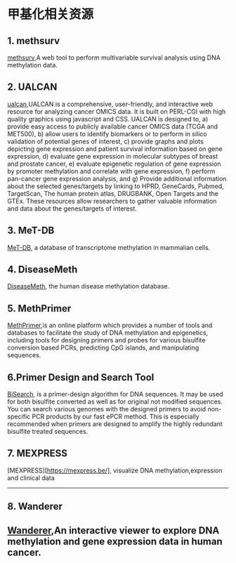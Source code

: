# **甲基化相关资源**  

## **1. methsurv**
[methsurv](https://biit.cs.ut.ee/methsurv/),A web tool to perform multivariable survival analysis using DNA methylation data.  

## **2. UALCAN**
[ualcan](http://ualcan.path.uab.edu/),UALCAN is a comprehensive, user-friendly, and interactive web resource for analyzing cancer OMICS data. It is built on PERL-CGI with high quality graphics using javascript and CSS. UALCAN is designed to, a) provide easy access to publicly available cancer OMICS data (TCGA and MET500), b) allow users to identify biomarkers or to perform in silico validation of potential genes of interest, c) provide graphs and plots depicting gene expression and patient survival information based on gene expression, d) evaluate gene expression in molecular subtypes of breast and prostate cancer, e) evaluate epigenetic regulation of gene expression by promoter methylation and correlate with gene expression, f) perform pan-cancer gene expression analysis, and g) Provide additional information about the selected genes/targets by linking to HPRD, GeneCards, Pubmed, TargetScan, The human protein atlas, DRUGBANK, Open Targets and the GTEx. These resources allow researchers to gather valuable information and data about the genes/targets of interest.  

## **3. MeT-DB**  
[MeT-DB](http://compgenomics.utsa.edu/methylation/), a database of transcriptome methylation in mammalian cells.  

## **4. DiseaseMeth**  
[DiseaseMeth](http://bio-bigdata.hrbmu.edu.cn/diseasemeth/), the human disease methylation database.  

## **5. MethPrimer**  
[MethPrimer](http://www.urogene.org/methprimer2/index.html),is an online platform which provides a number of tools and databases to facilitate the study of DNA methylation and epigenetics, including tools for designing primers and probes for various bisulfite conversion based PCRs, predicting CpG islands, and manipulating sequences.  

## **6.Primer Design and Search Tool**  
[BiSearch](http://bisearch.enzim.hu/), is a primer-design algorithm for DNA sequences. It may be used for both bisulfite converted as well as for original not modified sequences. You can search various genomes with the designed primers to avoid non-specific PCR products by our fast ePCR method. This is especially recommended when primers are designed to amplify the highly redundant bisulfite treated sequences.  

## **7. MEXPRESS**  
[MEXPRESS][https://mexpress.be/], visualize DNA methylation,expression and clinical data  

---  
## **8. Wanderer**  
[Wanderer](http://maplab.imppc.org/wanderer/),An interactive viewer to explore DNA methylation and gene expression data in human cancer.  
---





